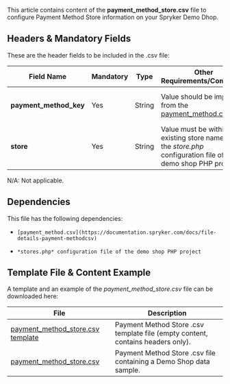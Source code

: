 This article contains content of the **payment_method_store.csv** file to configure Payment Method Store information on your Spryker Demo Dhop.

## Headers & Mandatory Fields 
These are the header fields to be included in the .csv file:

| Field Name | Mandatory | Type | Other Requirements/Comments | Description |
| --- | --- | --- | --- | --- |
| **payment_method_key** | Yes | String |Value should be imported from the [payment_method.csv](https://documentation.spryker.com/docs/file-details-payment-methodcsv) file. | Identifier of the payment method. |
| **store** | Yes | String | Value must be within an existing store name, set in the *store.php* configuration file of the demo shop PHP project. | Name of the store. |
N/A: Not applicable.

## Dependencies

This file has the following dependencies:
*     [payment_method.csv](https://documentation.spryker.com/docs/file-details-payment-methodcsv) 
*     *stores.php* configuration file of the demo shop PHP project

## Template File & Content Example
A template and an example of the *payment_method_store.csv*  file can be downloaded here:

| File | Description |
| --- | --- |
| [payment_method_store.csv template]() | Payment Method Store .csv template file (empty content, contains headers only). |
| [payment_method_store.csv](https://spryker.s3.eu-central-1.amazonaws.com/docs/Developer+Guide/Back-End/Data+Manipulation/Data+Ingestion/Data+Import/Data+Import+Categories/Commerce+Setup/payment_method_store.csv) | Payment Method Store .csv file containing a Demo Shop data sample. |